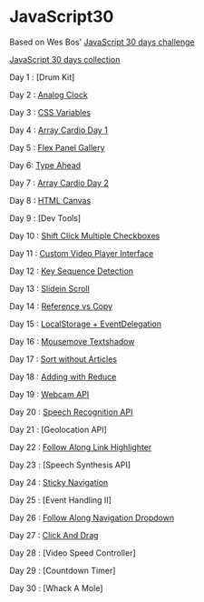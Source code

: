 # JavaScript30
 Based on Wes Bos' [JavaScript 30 days challenge](https://github.com/wesbos/JavaScript30)

[JavaScript 30 days collection](https://codepen.io/collection/XdvNLQ/)

Day 1 : [Drum Kit]

Day 2 : [Analog Clock](https://codepen.io/kartikadur/pen/MGaEpg)

Day 3 : [CSS Variables](https://codepen.io/kartikadur/pen/wOWwpP)

Day 4 : [Array Cardio Day 1](https://repl.it/@kartikadur/VelvetyExcitedPerl)

Day 5 : [Flex Panel Gallery](https://codepen.io/kartikadur/pen/ZxqzYJ)

Day 6: [Type Ahead](https://codepen.io/kartikadur/pen/rdqoyx)

Day 7 : [Array Cardio Day 2](https://repl.it/@kartikadur/RuddyScentedEquations)

Day 8 : [HTML Canvas](https://codepen.io/kartikadur/pen/OvamGN)

Day 9 : [Dev Tools]

Day 10 : [Shift Click Multiple Checkboxes](https://codepen.io/kartikadur/pen/dmQrrM)

Day 11 : [Custom Video Player Interface](https://codepen.io/kartikadur/pen/qoLpJR)

Day 12 : [Key Sequence Detection](https://codepen.io/kartikadur/pen/KoJqLQ)

Day 13 : [Slidein Scroll](https://codepen.io/kartikadur/pen/qowxRZ)

Day 14 : [Reference vs Copy](https://repl.it/@kartikadur/DownrightThinRar)

Day 15 : [LocalStorage + EventDelegation](https://codepen.io/kartikadur/pen/EEJLye)

Day 16 : [Mousemove Textshadow](https://codepen.io/kartikadur/pen/VXJjPM)

Day 17 : [Sort without Articles](https://repl.it/@kartikadur/ImprobableMiserableOutlier)

Day 18 : [Adding with Reduce](https://repl.it/@kartikadur/ScientificElderlyAssociate)

Day 19 : [Webcam API](https://codepen.io/kartikadur/pen/yjYzPL)

Day 20 : [Speech Recognition API](https://codepen.io/kartikadur/pen/vjNeWd)

Day 21 : [Geolocation API]

Day 22 : [Follow Along Link Highlighter](https://codepen.io/kartikadur/pen/PeZPbg)

Day 23 : [Speech Synthesis API]

Day 24 : [Sticky Navigation](https://codepen.io/kartikadur/pen/xjVOmY)

Day 25 : [Event Handling II]

Day 26 : [Follow Along Navigation Dropdown](https://codepen.io/kartikadur/pen/MGGeyQ)

Day 27 : [Click And Drag](https://codepen.io/kartikadur/pen/qYvYNq)

Day 28 : [Video Speed Controller]

Day 29 : [Countdown Timer]

Day 30 : [Whack A Mole]
